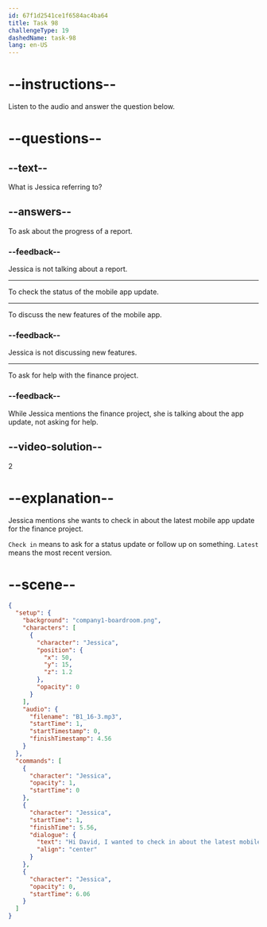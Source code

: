 ```yaml
---
id: 67f1d2541ce1f6584ac4ba64
title: Task 98
challengeType: 19
dashedName: task-98
lang: en-US
---
```


<!-- (Audio) Jessica: Hi, David. I wanted to check in about the latest mobile app update for the finance project. -->

# --instructions--

Listen to the audio and answer the question below.

# --questions--

## --text--

What is Jessica referring to?

## --answers--

To ask about the progress of a report.

### --feedback--

Jessica is not talking about a report.

---

To check the status of the mobile app update.

---

To discuss the new features of the mobile app.

### --feedback--

Jessica is not discussing new features.

---

To ask for help with the finance project.

### --feedback--

While Jessica mentions the finance project, she is talking about the app update, not asking for help.

## --video-solution--

2

# --explanation--

Jessica mentions she wants to check in about the latest mobile app update for the finance project.

`Check in` means to ask for a status update or follow up on something. `Latest` means the most recent version.

# --scene--

```json
{
  "setup": {
    "background": "company1-boardroom.png",
    "characters": [
      {
        "character": "Jessica",
        "position": {
          "x": 50,
          "y": 15,
          "z": 1.2
        },
        "opacity": 0
      }
    ],
    "audio": {
      "filename": "B1_16-3.mp3",
      "startTime": 1,
      "startTimestamp": 0,
      "finishTimestamp": 4.56
    }
  },
  "commands": [
    {
      "character": "Jessica",
      "opacity": 1,
      "startTime": 0
    },
    {
      "character": "Jessica",
      "startTime": 1,
      "finishTime": 5.56,
      "dialogue": {
        "text": "Hi David, I wanted to check in about the latest mobile app update for the finance project.",
        "align": "center"
      }
    },
    {
      "character": "Jessica",
      "opacity": 0,
      "startTime": 6.06
    }
  ]
}
```
